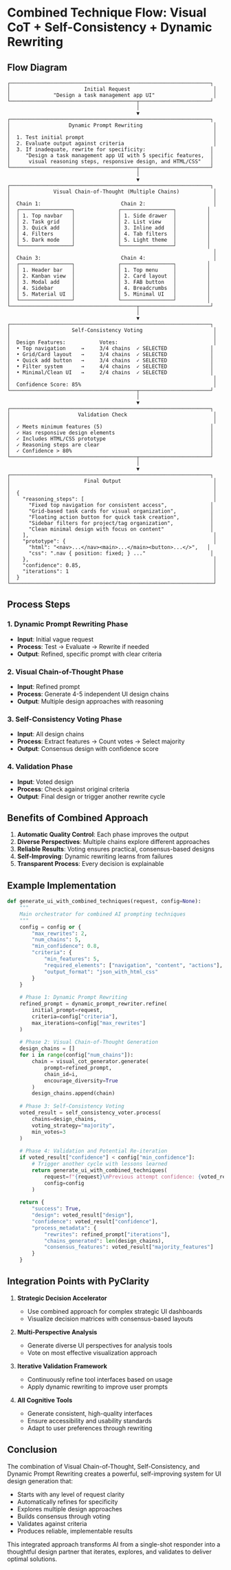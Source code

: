 # Combined Technique Flow: Visual CoT + Self-Consistency + Dynamic Rewriting

## Flow Diagram

```
┌─────────────────────────────────────────────────────────────────┐
│                        Initial Request                           │
│              "Design a task management app UI"                   │
└─────────────────────────────────────────┬───────────────────────┘
                                          │
                                          ▼
┌─────────────────────────────────────────────────────────────────┐
│                   Dynamic Prompt Rewriting                       │
│                                                                  │
│  1. Test initial prompt                                          │
│  2. Evaluate output against criteria                             │
│  3. If inadequate, rewrite for specificity:                     │
│     "Design a task management app UI with 5 specific features,  │
│      visual reasoning steps, responsive design, and HTML/CSS"   │
└─────────────────────────────────────────┬───────────────────────┘
                                          │
                                          ▼
┌─────────────────────────────────────────────────────────────────┐
│              Visual Chain-of-Thought (Multiple Chains)           │
│                                                                  │
│  Chain 1:                          Chain 2:                      │
│  ┌─────────────────┐              ┌─────────────────┐          │
│  │ 1. Top navbar   │              │ 1. Side drawer  │          │
│  │ 2. Task grid    │              │ 2. List view    │          │
│  │ 3. Quick add    │              │ 3. Inline add   │          │
│  │ 4. Filters      │              │ 4. Tab filters  │          │
│  │ 5. Dark mode    │              │ 5. Light theme  │          │
│  └─────────────────┘              └─────────────────┘          │
│                                                                  │
│  Chain 3:                          Chain 4:                      │
│  ┌─────────────────┐              ┌─────────────────┐          │
│  │ 1. Header bar   │              │ 1. Top menu     │          │
│  │ 2. Kanban view  │              │ 2. Card layout  │          │
│  │ 3. Modal add    │              │ 3. FAB button   │          │
│  │ 4. Sidebar      │              │ 4. Breadcrumbs  │          │
│  │ 5. Material UI  │              │ 5. Minimal UI   │          │
│  └─────────────────┘              └─────────────────┘          │
└─────────────────────────────────────────┬───────────────────────┘
                                          │
                                          ▼
┌─────────────────────────────────────────────────────────────────┐
│                    Self-Consistency Voting                       │
│                                                                  │
│  Design Features:           Votes:                               │
│  • Top navigation     →     3/4 chains  ✓ SELECTED              │
│  • Grid/Card layout   →     3/4 chains  ✓ SELECTED              │
│  • Quick add button   →     3/4 chains  ✓ SELECTED              │
│  • Filter system      →     4/4 chains  ✓ SELECTED              │
│  • Minimal/Clean UI   →     2/4 chains  ✓ SELECTED              │
│                                                                  │
│  Confidence Score: 85%                                           │
└─────────────────────────────────────────┬───────────────────────┘
                                          │
                                          ▼
┌─────────────────────────────────────────────────────────────────┐
│                      Validation Check                            │
│                                                                  │
│  ✓ Meets minimum features (5)                                   │
│  ✓ Has responsive design elements                               │
│  ✓ Includes HTML/CSS prototype                                  │
│  ✓ Reasoning steps are clear                                    │
│  ✓ Confidence > 80%                                             │
└─────────────────────────────────────────┬───────────────────────┘
                                          │
                                          ▼
┌─────────────────────────────────────────────────────────────────┐
│                        Final Output                              │
│                                                                  │
│  {                                                               │
│    "reasoning_steps": [                                          │
│      "Fixed top navigation for consistent access",              │
│      "Grid-based task cards for visual organization",           │
│      "Floating action button for quick task creation",          │
│      "Sidebar filters for project/tag organization",            │
│      "Clean minimal design with focus on content"               │
│    ],                                                            │
│    "prototype": {                                                │
│      "html": "<nav>...</nav><main>...</main><button>...</>",   │
│      "css": ".nav { position: fixed; } ..."                     │
│    },                                                            │
│    "confidence": 0.85,                                           │
│    "iterations": 1                                               │
│  }                                                               │
└──────────────────────────────────────────────────────────────────┘
```

## Process Steps

### 1. Dynamic Prompt Rewriting Phase
- **Input**: Initial vague request
- **Process**: Test → Evaluate → Rewrite if needed
- **Output**: Refined, specific prompt with clear criteria

### 2. Visual Chain-of-Thought Phase
- **Input**: Refined prompt
- **Process**: Generate 4-5 independent UI design chains
- **Output**: Multiple design approaches with reasoning

### 3. Self-Consistency Voting Phase
- **Input**: All design chains
- **Process**: Extract features → Count votes → Select majority
- **Output**: Consensus design with confidence score

### 4. Validation Phase
- **Input**: Voted design
- **Process**: Check against original criteria
- **Output**: Final design or trigger another rewrite cycle

## Benefits of Combined Approach

1. **Automatic Quality Control**: Each phase improves the output
2. **Diverse Perspectives**: Multiple chains explore different approaches
3. **Reliable Results**: Voting ensures practical, consensus-based designs
4. **Self-Improving**: Dynamic rewriting learns from failures
5. **Transparent Process**: Every decision is explainable

## Example Implementation

```python
def generate_ui_with_combined_techniques(request, config=None):
    """
    Main orchestrator for combined AI prompting techniques
    """
    config = config or {
        "max_rewrites": 2,
        "num_chains": 5,
        "min_confidence": 0.8,
        "criteria": {
            "min_features": 5,
            "required_elements": ["navigation", "content", "actions"],
            "output_format": "json_with_html_css"
        }
    }
    
    # Phase 1: Dynamic Prompt Rewriting
    refined_prompt = dynamic_prompt_rewriter.refine(
        initial_prompt=request,
        criteria=config["criteria"],
        max_iterations=config["max_rewrites"]
    )
    
    # Phase 2: Visual Chain-of-Thought Generation
    design_chains = []
    for i in range(config["num_chains"]):
        chain = visual_cot_generator.generate(
            prompt=refined_prompt,
            chain_id=i,
            encourage_diversity=True
        )
        design_chains.append(chain)
    
    # Phase 3: Self-Consistency Voting
    voted_result = self_consistency_voter.process(
        chains=design_chains,
        voting_strategy="majority",
        min_votes=3
    )
    
    # Phase 4: Validation and Potential Re-iteration
    if voted_result["confidence"] < config["min_confidence"]:
        # Trigger another cycle with lessons learned
        return generate_ui_with_combined_techniques(
            request=f"{request}\nPrevious attempt confidence: {voted_result['confidence']}",
            config=config
        )
    
    return {
        "success": True,
        "design": voted_result["design"],
        "confidence": voted_result["confidence"],
        "process_metadata": {
            "rewrites": refined_prompt["iterations"],
            "chains_generated": len(design_chains),
            "consensus_features": voted_result["majority_features"]
        }
    }
```

## Integration Points with PyClarity

1. **Strategic Decision Accelerator**
   - Use combined approach for complex strategic UI dashboards
   - Visualize decision matrices with consensus-based layouts

2. **Multi-Perspective Analysis**
   - Generate diverse UI perspectives for analysis tools
   - Vote on most effective visualization approach

3. **Iterative Validation Framework**
   - Continuously refine tool interfaces based on usage
   - Apply dynamic rewriting to improve user prompts

4. **All Cognitive Tools**
   - Generate consistent, high-quality interfaces
   - Ensure accessibility and usability standards
   - Adapt to user preferences through rewriting

## Conclusion

The combination of Visual Chain-of-Thought, Self-Consistency, and Dynamic Prompt Rewriting creates a powerful, self-improving system for UI design generation that:

- Starts with any level of request clarity
- Automatically refines for specificity
- Explores multiple design approaches
- Builds consensus through voting
- Validates against criteria
- Produces reliable, implementable results

This integrated approach transforms AI from a single-shot responder into a thoughtful design partner that iterates, explores, and validates to deliver optimal solutions.